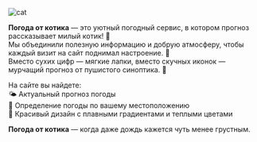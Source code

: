![cat](https://github.com/user-attachments/assets/c69f3cc0-7150-4072-bf6e-f399360c75b2 "cat")

**Погода от котика** — это уютный погодный сервис, в котором прогноз рассказывает милый котик! 🐾 <br>
Мы объединили полезную информацию и добрую атмосферу, чтобы каждый визит на сайт поднимал настроение. 🐾 <br> 
Вместо сухих цифр — мягкие лапки, вместо скучных иконок — мурчащий прогноз от пушистого синоптика. 🐾 <br>

На сайте вы найдете: <br>
🌤 Актуальный прогноз погоды <br>
📍 Определение погоды по вашему местоположению <br>
🎨 Красивый дизайн с плавными градиентами и теплыми цветами <br>

**Погода от котика** — когда даже дождь кажется чуть менее грустным.


